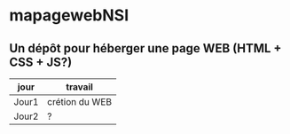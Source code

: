 # mapagewebNSI
Un dépôt pour héberger une page WEB (**HTML** + CSS + JS?) 
------------------------------
|jour| travail|
|--------|-------|
|Jour1|crétion du WEB|
|Jour2| ? |
